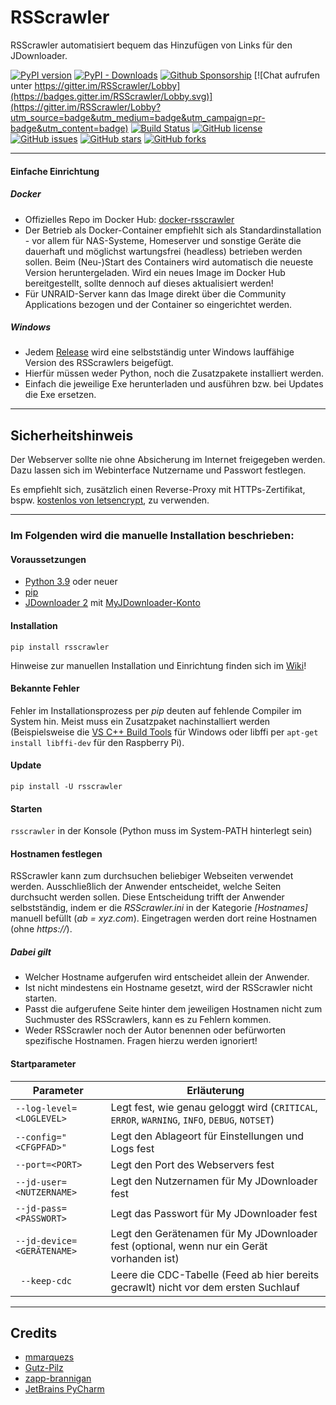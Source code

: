 #  RSScrawler

RSScrawler automatisiert bequem das Hinzufügen von Links für den JDownloader.

[![PyPI version](https://badge.fury.io/py/rsscrawler.svg)](https://badge.fury.io/py/rsscrawler)
[![PyPI - Downloads](https://img.shields.io/pypi/dm/rsscrawler)](https://github.com/rix1337/RSScrawler/releases)
[![Github Sponsorship](https://img.shields.io/badge/support-me-red.svg)](https://github.com/users/rix1337/sponsorship)
[![Chat aufrufen unter https://gitter.im/RSScrawler/Lobby](https://badges.gitter.im/RSScrawler/Lobby.svg)](https://gitter.im/RSScrawler/Lobby?utm_source=badge&utm_medium=badge&utm_campaign=pr-badge&utm_content=badge)
[![Build Status](https://travis-ci.com/rix1337/RSScrawler.svg?branch=master)](https://travis-ci.com/rix1337/RSScrawler)
[![GitHub license](https://img.shields.io/github/license/rix1337/RSScrawler.svg)](https://github.com/rix1337/RSScrawler/blob/master/LICENSE.md)
[![GitHub issues](https://img.shields.io/github/issues/rix1337/RSScrawler.svg)](https://github.com/rix1337/RSScrawler/issues)
[![GitHub stars](https://img.shields.io/github/stars/rix1337/RSScrawler.svg)](https://github.com/rix1337/RSScrawler/stargazers)
[![GitHub forks](https://img.shields.io/github/forks/rix1337/RSScrawler.svg)](https://github.com/rix1337/RSScrawler/network)

***

####  Einfache Einrichtung

##### Docker
* Offizielles Repo im Docker Hub: [docker-rsscrawler](https://hub.docker.com/r/rix1337/docker-rsscrawler/)
* Der Betrieb als Docker-Container empfiehlt sich als Standardinstallation - vor allem für NAS-Systeme, Homeserver und sonstige Geräte die dauerhaft und möglichst wartungsfrei (headless) betrieben werden sollen. Beim (Neu-)Start des Containers wird automatisch die neueste Version heruntergeladen. Wird ein neues Image im Docker Hub bereitgestellt, sollte dennoch auf dieses aktualisiert werden!
* Für UNRAID-Server kann das Image direkt über die Community Applications bezogen und der Container so eingerichtet werden.

##### Windows
* Jedem [Release](https://github.com/rix1337/RSScrawler/releases) wird eine selbstständig unter Windows lauffähige Version des RSScrawlers beigefügt.
* Hierfür müssen weder Python, noch die Zusatzpakete installiert werden.
* Einfach die jeweilige Exe herunterladen und ausführen bzw. bei Updates die Exe ersetzen.

***

## Sicherheitshinweis

Der Webserver sollte nie ohne Absicherung im Internet freigegeben werden. Dazu lassen sich im Webinterface Nutzername und Passwort festlegen.

Es empfiehlt sich, zusätzlich einen Reverse-Proxy mit HTTPs-Zertifikat, bspw. [kostenlos von letsencrypt](https://letsencrypt.org/), zu verwenden.

***

### Im Folgenden wird die manuelle Installation beschrieben:

####  Voraussetzungen
* [Python 3.9](https://www.python.org/downloads/) oder neuer
* [pip](https://pip.pypa.io/en/stable/installing/)
* [JDownloader 2](http://www.jdownloader.org/jdownloader2) mit [MyJDownloader-Konto](https://my.jdownloader.org)

#### Installation

```pip install rsscrawler```

Hinweise zur manuellen Installation und Einrichtung finden sich im [Wiki](https://github.com/rix1337/RSScrawler/wiki)!

#### Bekannte Fehler

Fehler im Installationsprozess per _pip_ deuten auf fehlende Compiler im System hin. Meist muss ein Zusatzpaket nachinstalliert werden (Beispielsweise die [VS C++ Build Tools](https://aka.ms/vs/16/release/vs_buildtools.exe) für Windows oder libffi per `apt-get install libffi-dev` für den Raspberry Pi).

#### Update

```pip install -U rsscrawler```

#### Starten

```rsscrawler``` in der Konsole (Python muss im System-PATH hinterlegt sein)


#### Hostnamen festlegen

RSScrawler kann zum durchsuchen beliebiger Webseiten verwendet werden. Ausschließlich der Anwender entscheidet, welche Seiten durchsucht werden sollen.
Diese Entscheidung trifft der Anwender selbstständig, indem er die _RSScrawler.ini_ in der Kategorie _[Hostnames]_ manuell befüllt (_ab = xyz.com_).
Eingetragen werden dort reine Hostnamen (ohne _https://_).

##### Dabei gilt
* Welcher Hostname aufgerufen wird entscheidet allein der Anwender.
* Ist nicht mindestens ein Hostname gesetzt, wird der RSScrawler nicht starten.
* Passt die aufgerufene Seite hinter dem jeweiligen Hostnamen nicht zum Suchmuster des RSScrawlers, kann es zu Fehlern kommen.
* Weder RSScrawler noch der Autor benennen oder befürworten spezifische Hostnamen. Fragen hierzu werden ignoriert!


#### Startparameter

| Parameter | Erläuterung |
|---|---|
| ```--log-level=<LOGLEVEL>``` | Legt fest, wie genau geloggt wird (`CRITICAL`, `ERROR`, `WARNING`, `INFO`, `DEBUG`, `NOTSET`) |
| ```--config="<CFGPFAD>"``` | Legt den Ablageort für Einstellungen und Logs fest |
| ```--port=<PORT>``` | Legt den Port des Webservers fest |
| ```--jd-user=<NUTZERNAME>``` | Legt den Nutzernamen für My JDownloader fest |
| ```--jd-pass=<PASSWORT>``` | Legt das Passwort für My JDownloader fest |
| ```--jd-device=<GERÄTENAME>``` | Legt den Gerätenamen für My JDownloader fest (optional, wenn nur ein Gerät vorhanden ist) |
| ``` --keep-cdc``` | Leere die CDC-Tabelle (Feed ab hier bereits gecrawlt) nicht vor dem ersten Suchlauf |

***

## Credits

* [mmarquezs](https://github.com/mmarquezs/)
* [Gutz-Pilz](https://github.com/Gutz-Pilz/)
* [zapp-brannigan](https://github.com/zapp-brannigan/)
* [JetBrains PyCharm](https://www.jetbrains.com/?from=RSScrawler)
